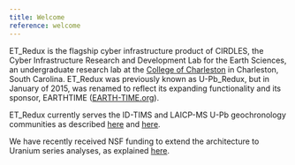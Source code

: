 ```yaml
---
title: Welcome
reference: welcome
---
```


ET_Redux is the flagship cyber infrastructure product of CIRDLES, the Cyber Infrastructure Research and Development Lab for the Earth Sciences, an undergraduate research lab at the [College of Charleston](http://www.cofc.edu/) in Charleston, South Carolina. ET_Redux was previously known as U-Pb_Redux, but in January of 2015, was renamed to reflect its expanding functionality and its sponsor, EARTHTIME ([EARTH-TIME.org](http://earth-time.org/)).

ET_Redux currently serves the ID-TIMS and LAICP-MS U-Pb geochronology communities as described [here](http://cirdles.org/sites/default/files/Downloads/ggge1933.pdf) and [here](http://cirdles.org/sites/default/files/Downloads/ggge1932.pdf).

We have recently received NSF funding to extend the architecture to Uranium series analyses, as explained [here](http://earthcube.org/group/cyberinfrastructure-u-series-geochronologic-data).